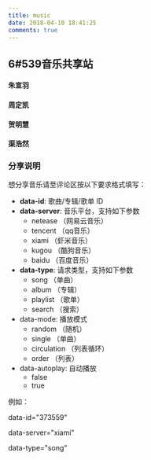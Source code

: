 ```yaml
---
title: music
date: 2018-04-10 18:41:25
comments: true
---
```


<h2>6#539音乐共享站</h2>

#### 朱宣羽

<div class="aplayer" data-id="373559" data-server="xiami" data-type="song"></div>

#### 周定凯

<div class="aplayer" data-id="11100236" data-server="netease" data-type="playlist" data-mode="random"></div>

#### 贺明慧

<div class="aplayer" data-id="373559" data-server="xiami" data-type="song"></div>

#### 渠浩然

<div class="aplayer" data-id="11100236" data-server="netease" data-type="playlist" data-mode="random"></div>

### 分享说明

想分享音乐请至评论区按以下要求格式填写：

- **data-id**: 歌曲/专辑/歌单 ID
- **data-server**: 音乐平台，支持如下参数
  - netease （网易云音乐）
  - tencent （qq音乐）
  - xiami （虾米音乐）
  - kugou （酷狗音乐）
  - baidu （百度音乐）
- **data-type**: 请求类型，支持如下参数
  - song （单曲）
  - album （专辑）
  - playlist （歌单）
  - search （搜索）
- data-mode: 播放模式
  - random （随机）
  - single （单曲）
  - circulation （列表循环）
  - order （列表）
- data-autoplay: 自动播放
  - false
  - true

例如：

data-id="373559"

data-server="xiami"

data-type="song"